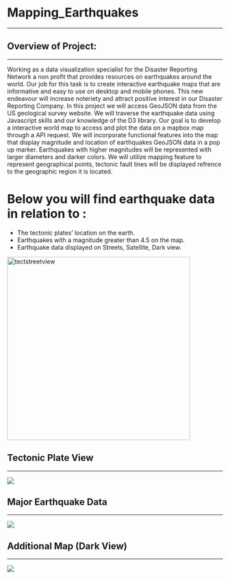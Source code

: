 # Mapping_Earthquakes

_______________________________
## Overview of Project:
____________________________________________

Working as a data visualization specialist for the Disaster Reporting Network a non profit that provides resources on earthquakes around the world. Our job for this task is to create interactive earthquake maps that are informative and easy to use on desktop and mobile phones. This new endeavour will increase noteriety and attract positive interest in our Disaster Reporting Company. In this project we will access GeoJSON data from the US geological survey website. We will traverse the earthquake data using Javascript skills and our knowledge of the D3 library. Our goal is to develop a interactive world map to access and plot the data on a mapbox map through a API request. We will incorporate functional features into the map that display magnitude and location of earthquakes GeoJSON data in a pop up marker. Earthquakes with higher magnitudes will be represented with larger diameters and darker colors. We will utilize mapping feature to represent geographical points, tectonic fault lines will be displayed refrence to the geographic region it is located. 

# Below you will find earthquake data in relation to :

* The tectonic plates’ location on the earth.
* Earthquakes with a magnitude greater than 4.5 on the map.
* Earthquake data displayed on Streets, Satellite, Dark view.

<img width="427" alt="tectstreetview" src="https://user-images.githubusercontent.com/88467263/143722951-698713af-4b8a-4694-af7d-1135cea7cb06.PNG">


## Tectonic Plate View
______________________________

![](tectstreetview.png)

## Major Earthquake Data
________________________________

![](Majorsatellitview.png)

## Additional Map (Dark View)
_____________________________

![](Darkview.png)
